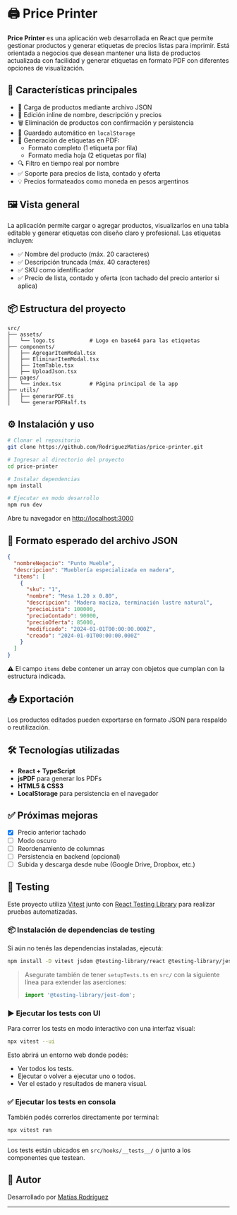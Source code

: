 # 🖨️ Price Printer

**Price Printer** es una aplicación web desarrollada en React que permite gestionar productos y generar etiquetas de precios listas para imprimir. Está orientada a negocios que desean mantener una lista de productos actualizada con facilidad y generar etiquetas en formato PDF con diferentes opciones de visualización.

## 🚀 Características principales

- 📂 Carga de productos mediante archivo JSON
- 📝 Edición inline de nombre, descripción y precios
- 🗑️ Eliminación de productos con confirmación y persistencia
- 💾 Guardado automático en `localStorage`
- 🧾 Generación de etiquetas en PDF:
  - Formato completo (1 etiqueta por fila)
  - Formato media hoja (2 etiquetas por fila)
- 🔍 Filtro en tiempo real por nombre
- ✅ Soporte para precios de lista, contado y oferta
- 💡 Precios formateados como moneda en pesos argentinos

## 🖼️ Vista general

La aplicación permite cargar o agregar productos, visualizarlos en una tabla editable y generar etiquetas con diseño claro y profesional. Las etiquetas incluyen:

- ✅ Nombre del producto (máx. 20 caracteres)
- ✅ Descripción truncada (máx. 40 caracteres)
- ✅ SKU como identificador
- ✅ Precio de lista, contado y oferta (con tachado del precio anterior si aplica)

## 📦 Estructura del proyecto

```
src/
├── assets/
│   └── logo.ts           # Logo en base64 para las etiquetas
├── components/
│   ├── AgregarItemModal.tsx
│   ├── EliminarItemModal.tsx
│   ├── ItemTable.tsx
│   ├── UploadJson.tsx
├── pages/
│   └── index.tsx         # Página principal de la app
├── utils/
│   ├── generarPDF.ts
│   └── generarPDFHalf.ts
```

## ⚙️ Instalación y uso

```bash
# Clonar el repositorio
git clone https://github.com/RodriguezMatias/price-printer.git

# Ingresar al directorio del proyecto
cd price-printer

# Instalar dependencias
npm install

# Ejecutar en modo desarrollo
npm run dev
```

Abre tu navegador en [http://localhost:3000](http://localhost:3000)

## 🧪 Formato esperado del archivo JSON

```json
{
  "nombreNegocio": "Punto Mueble",
  "descripcion": "Mueblería especializada en madera",
  "items": [
    {
      "sku": "1",
      "nombre": "Mesa 1.20 x 0.80",
      "descripcion": "Madera maciza, terminación lustre natural",
      "precioLista": 100000,
      "precioContado": 90000,
      "precioOferta": 85000,
      "modificado": "2024-01-01T00:00:00.000Z",
      "creado": "2024-01-01T00:00:00.000Z"
    }
  ]
}
```

⚠️ El campo `items` debe contener un array con objetos que cumplan con la estructura indicada.

## 📤 Exportación

Los productos editados pueden exportarse en formato JSON para respaldo o reutilización.

## 🛠️ Tecnologías utilizadas

- **React + TypeScript**
- **jsPDF** para generar los PDFs
- **HTML5 & CSS3**
- **LocalStorage** para persistencia en el navegador

## ✅ Próximas mejoras

- [x] Precio anterior tachado
- [ ] Modo oscuro
- [ ] Reordenamiento de columnas
- [ ] Persistencia en backend (opcional)
- [ ] Subida y descarga desde nube (Google Drive, Dropbox, etc.)

## 🧪 Testing

Este proyecto utiliza [Vitest](https://vitest.dev/) junto con [React Testing Library](https://testing-library.com/docs/react-testing-library/intro/) para realizar pruebas automatizadas.

### 📦 Instalación de dependencias de testing

Si aún no tenés las dependencias instaladas, ejecutá:

```bash
npm install -D vitest jsdom @testing-library/react @testing-library/jest-dom
```

> Asegurate también de tener `setupTests.ts` en `src/` con la siguiente línea para extender las aserciones:
>
> ```ts
> import '@testing-library/jest-dom';
> ```

### ▶️ Ejecutar los tests con UI

Para correr los tests en modo interactivo con una interfaz visual:

```bash
npx vitest --ui
```

Esto abrirá un entorno web donde podés:
- Ver todos los tests.
- Ejecutar o volver a ejecutar uno o todos.
- Ver el estado y resultados de manera visual.

### ✅ Ejecutar los tests en consola

También podés correrlos directamente por terminal:

```bash
npx vitest run
```

---

Los tests están ubicados en `src/hooks/__tests__/` o junto a los componentes que testean.


## 🙌 Autor

Desarrollado por [Matías Rodríguez](https://github.com/RodriguezMatias)

---